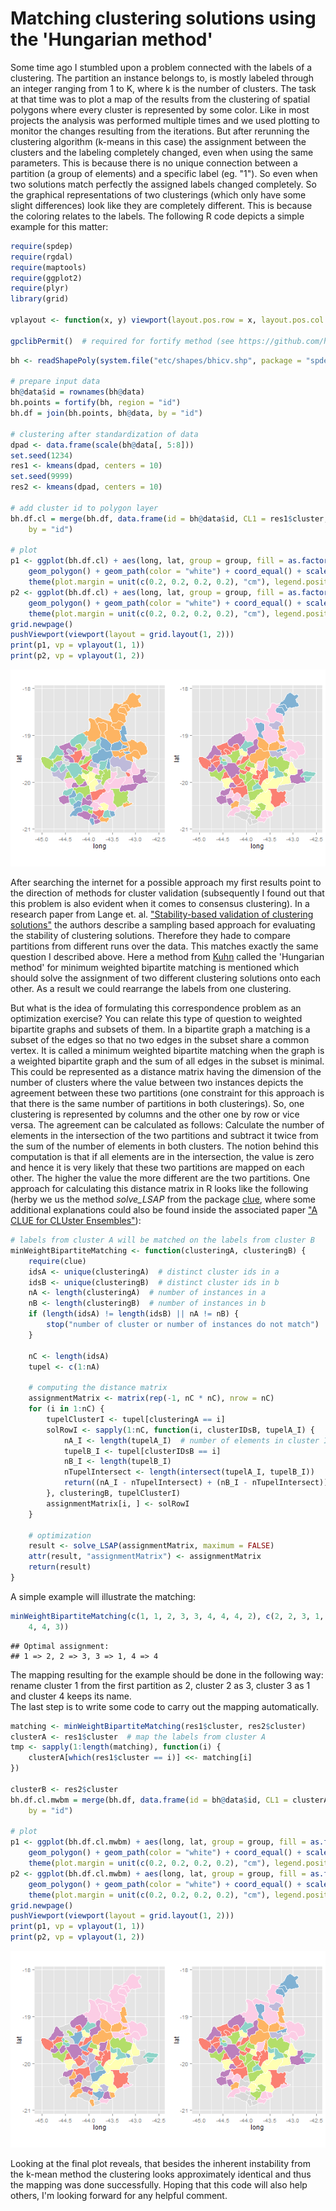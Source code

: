 Matching clustering solutions using the 'Hungarian method'
========================================================

Some time ago I stumbled upon a problem connected with the labels of a clustering. The partition an instance belongs to, is  mostly labeled through an integer ranging from 1 to K, where k is the number of clusters. The task at that time was to plot a map of the results from the clustering of spatial polygons where every cluster is represented by some color. Like in most projects the analysis was performed multiple times and we used plotting to monitor the changes resulting from the iterations. But after rerunning the clustering algorithm (k-means in this case) the assignment between the clusters and the labeling completely changed, even when using the same parameters. This is because there is no unique connection between a partition (a group of elements) and a specific label (eg. "1"). So even when two solutions match perfectly the assigned labels changed completely. So the graphical representations of two clusterings (which only have some slight differences) look like they are completely different. This is because the coloring relates to the labels. The following R code depicts a simple example for this matter:

```r
require(spdep)
require(rgdal)
require(maptools)
require(ggplot2)
require(plyr)
library(grid)

vplayout <- function(x, y) viewport(layout.pos.row = x, layout.pos.col = y)  # panel function for the plots

gpclibPermit()  # required for fortify method (see https://github.com/hadley/ggplot2/wiki/plotting-polygon-shapefiles)
```



```r
bh <- readShapePoly(system.file("etc/shapes/bhicv.shp", package = "spdep")[1])

# prepare input data
bh@data$id = rownames(bh@data)
bh.points = fortify(bh, region = "id")
bh.df = join(bh.points, bh@data, by = "id")

# clustering after standardization of data
dpad <- data.frame(scale(bh@data[, 5:8]))
set.seed(1234)
res1 <- kmeans(dpad, centers = 10)
set.seed(9999)
res2 <- kmeans(dpad, centers = 10)

# add cluster id to polygon layer
bh.df.cl = merge(bh.df, data.frame(id = bh@data$id, CL1 = res1$cluster, CL2 = res2$cluster), 
    by = "id")

# plot
p1 <- ggplot(bh.df.cl) + aes(long, lat, group = group, fill = as.factor(CL1)) + 
    geom_polygon() + geom_path(color = "white") + coord_equal() + scale_fill_brewer(palette = "Set3") + 
    theme(plot.margin = unit(c(0.2, 0.2, 0.2, 0.2), "cm"), legend.position = "none")
p2 <- ggplot(bh.df.cl) + aes(long, lat, group = group, fill = as.factor(CL2)) + 
    geom_polygon() + geom_path(color = "white") + coord_equal() + scale_fill_brewer(palette = "Set3") + 
    theme(plot.margin = unit(c(0.2, 0.2, 0.2, 0.2), "cm"), legend.position = "none")
grid.newpage()
pushViewport(viewport(layout = grid.layout(1, 2)))
print(p1, vp = vplayout(1, 1))
print(p2, vp = vplayout(1, 2))
```

![plot of chunk unnamed-chunk-2](figure/unnamed-chunk-2.png) 


After searching the internet for a possible approach my first results point to the direction of methods for cluster validation (subsequently I found out that this problem is also evident when it comes to consensus clustering). In a research paper from Lange et. al. ["Stability-based validation of clustering solutions"](http://www.ml.inf.ethz.ch/publications/lange.neco_stab.03.pdf) the authors describe a sampling based approach for evaluating the stability of clustering solutions. Therefore they hade to compare partitions from different runs over the data. This matches exactly the same question I described above. Here a method from [Kuhn](http://mike.mccreavy.com/hungarian-assignment-problem.pdf) called the 'Hungarian method' for minimum weighted bipartite matching is mentioned which should solve the assignment of two different clustering solutions onto each other. As a result we could rearrange the labels from one clustering.

But what is the idea of formulating this correspondence problem as an optimization exercise? You can relate this type of question to weighted bipartite graphs and subsets of them. In a bipartite graph a matching is a subset of the edges so that no two edges in the subset share a common vertex. It is called a minimum weighted bipartite matching when the graph is a weighted bipartite graph and the sum of all edges in the subset is minimal. This could be represented as a distance matrix having the dimension of the number of clusters where the value between two instances depicts the agreement between these two partitions (one constraint for this approach is that there is the same number of partitions in both clusterings). So, one clustering is represented by columns and the other one by row or vice versa. The agreement can be calculated as follows: Calculate the number of elements in the intersection of the two partitions and subtract it twice from the sum of the number of elements in both clusters. The notion behind this computation is that if all elements are in the intersection, the value is zero and hence it is very likely that these two partitions are mapped on each other. The higher the value the more different are the two partitions. One approach for calculating this distance matrix in R looks like the following (herby we us the method *solve_LSAP* from the package [clue](http://cran.r-project.org/web/packages/clue/index.html), where some additional explanations could also be found inside the associated paper ["A CLUE for CLUster Ensembles"](http://www.jstatsoft.org/v14/i12/paper)):

```r
# labels from cluster A will be matched on the labels from cluster B
minWeightBipartiteMatching <- function(clusteringA, clusteringB) {
    require(clue)
    idsA <- unique(clusteringA)  # distinct cluster ids in a
    idsB <- unique(clusteringB)  # distinct cluster ids in b
    nA <- length(clusteringA)  # number of instances in a
    nB <- length(clusteringB)  # number of instances in b
    if (length(idsA) != length(idsB) || nA != nB) {
        stop("number of cluster or number of instances do not match")
    }
    
    nC <- length(idsA)
    tupel <- c(1:nA)
    
    # computing the distance matrix
    assignmentMatrix <- matrix(rep(-1, nC * nC), nrow = nC)
    for (i in 1:nC) {
        tupelClusterI <- tupel[clusteringA == i]
        solRowI <- sapply(1:nC, function(i, clusterIDsB, tupelA_I) {
            nA_I <- length(tupelA_I)  # number of elements in cluster I
            tupelB_I <- tupel[clusterIDsB == i]
            nB_I <- length(tupelB_I)
            nTupelIntersect <- length(intersect(tupelA_I, tupelB_I))
            return((nA_I - nTupelIntersect) + (nB_I - nTupelIntersect))
        }, clusteringB, tupelClusterI)
        assignmentMatrix[i, ] <- solRowI
    }
    
    # optimization
    result <- solve_LSAP(assignmentMatrix, maximum = FALSE)
    attr(result, "assignmentMatrix") <- assignmentMatrix
    return(result)
}
```

A simple example will illustrate the matching:

```r
minWeightBipartiteMatching(c(1, 1, 2, 3, 3, 4, 4, 4, 2), c(2, 2, 3, 1, 1, 4, 
    4, 4, 3))
```

```
## Optimal assignment:
## 1 => 2, 2 => 3, 3 => 1, 4 => 4
```

The mapping resulting for the example should be done in the following way: rename cluster 1 from the first partition as 2, cluster 2 as 3, cluster 3 as 1 and cluster 4 keeps its name.  
The last step is to write some code to carry out the mapping automatically. 

```r
matching <- minWeightBipartiteMatching(res1$cluster, res2$cluster)
clusterA <- res1$cluster  # map the labels from cluster A
tmp <- sapply(1:length(matching), function(i) {
    clusterA[which(res1$cluster == i)] <<- matching[i]
})

clusterB <- res2$cluster
bh.df.cl.mwbm = merge(bh.df, data.frame(id = bh@data$id, CL1 = clusterA, CL2 = clusterB), 
    by = "id")

# plot
p1 <- ggplot(bh.df.cl.mwbm) + aes(long, lat, group = group, fill = as.factor(CL1)) + 
    geom_polygon() + geom_path(color = "white") + coord_equal() + scale_fill_brewer(palette = "Set3") + 
    theme(plot.margin = unit(c(0.2, 0.2, 0.2, 0.2), "cm"), legend.position = "none")
p2 <- ggplot(bh.df.cl.mwbm) + aes(long, lat, group = group, fill = as.factor(CL2)) + 
    geom_polygon() + geom_path(color = "white") + coord_equal() + scale_fill_brewer(palette = "Set3") + 
    theme(plot.margin = unit(c(0.2, 0.2, 0.2, 0.2), "cm"), legend.position = "none")
grid.newpage()
pushViewport(viewport(layout = grid.layout(1, 2)))
print(p1, vp = vplayout(1, 1))
print(p2, vp = vplayout(1, 2))
```

![plot of chunk unnamed-chunk-5](figure/unnamed-chunk-5.png) 

Looking at the final plot reveals, that besides the inherent instability from the k-mean method the clustering looks approximately identical and thus the mapping was done successfully.
Hoping that this code will also help others, I'm looking forward for any helpful comment.
